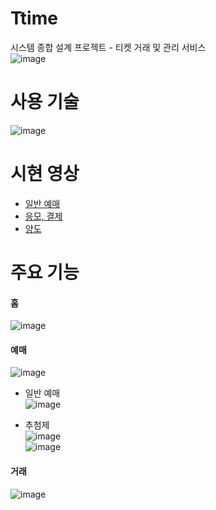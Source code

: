 # Ttime
시스템 종합 설계 프로젝트 - 티켓 거래 및 관리 서비스
<br>
![image](https://github.com/Ticket-time/Ttime/assets/88098817/1ad3d19e-7c4f-4412-b095-9aacf16f5fe6)

# 사용 기술
![image](https://github.com/Ticket-time/Ttime/assets/88098817/1724f57f-0657-47fd-8a52-73bf2b7a0e90)

# 시현 영상 
- [일반 예매](https://drive.google.com/file/d/1F4wLuOqKEr4-I3qmg_LLP4dxf7tJiDdX/view?usp=sharing)
- [응모, 결제](https://drive.google.com/file/d/1am7JJRWdAxGBIVWlorioOtFMNZTyppi1/view?usp=sharing)
- [양도](https://drive.google.com/file/d/1h5i0qbTuQjbm_nWK6OXA5yVDiaur5dyX/view?usp=sharing)

# 주요 기능

#### 홈
![image](https://github.com/Ticket-time/Ttime/assets/88098817/a2a80f29-85d8-4e29-9473-927a0c67d9a2)

#### 예매
![image](https://github.com/Ticket-time/Ttime/assets/88098817/30aa524c-597d-45d4-bd2b-1e9bed7cef0d)

- 일반 예매
<br> ![image](https://github.com/Ticket-time/Ttime/assets/88098817/1bd2b940-5a29-4a52-b865-7d9dcad32e21)

- 추첨제
<br> ![image](https://github.com/Ticket-time/Ttime/assets/88098817/7cce0507-4520-4624-8493-2f5a54d6b7cb)
<br> ![image](https://github.com/Ticket-time/Ttime/assets/88098817/f53bd099-b1ba-4dd2-a094-6e7cd7c2d747)

#### 거래
![image](https://github.com/Ticket-time/Ttime/assets/88098817/e83ae391-1501-48d4-bff6-c79e9ee338f4)


